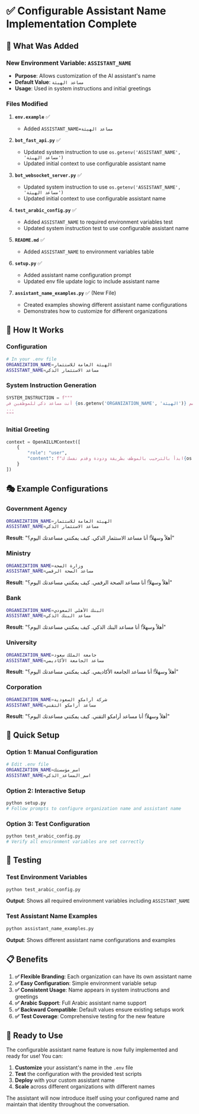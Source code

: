 # ✅ Configurable Assistant Name Implementation Complete

## 🎯 **What Was Added**

### **New Environment Variable: `ASSISTANT_NAME`**
- **Purpose**: Allows customization of the AI assistant's name
- **Default Value**: `مساعد الهيئة`
- **Usage**: Used in system instructions and initial greetings

### **Files Modified**

1. **`env.example`** ✅
   - Added `ASSISTANT_NAME=مساعد الهيئة`

2. **`bot_fast_api.py`** ✅
   - Updated system instruction to use `os.getenv('ASSISTANT_NAME', 'مساعد الهيئة')`
   - Updated initial context to use configurable assistant name

3. **`bot_websocket_server.py`** ✅
   - Updated system instruction to use `os.getenv('ASSISTANT_NAME', 'مساعد الهيئة')`
   - Updated initial context to use configurable assistant name

4. **`test_arabic_config.py`** ✅
   - Added `ASSISTANT_NAME` to required environment variables test
   - Updated system instruction test to use configurable assistant name

5. **`README.md`** ✅
   - Added `ASSISTANT_NAME` to environment variables table

6. **`setup.py`** ✅
   - Added assistant name configuration prompt
   - Updated env file update logic to include assistant name

7. **`assistant_name_examples.py`** ✅ (New File)
   - Created examples showing different assistant name configurations
   - Demonstrates how to customize for different organizations

## 🔧 **How It Works**

### **Configuration**
```bash
# In your .env file
ORGANIZATION_NAME=الهيئة العامة للاستثمار
ASSISTANT_NAME=مساعد الاستثمار الذكي
```

### **System Instruction Generation**
```python
SYSTEM_INSTRUCTION = f"""
أنت مساعد ذكي للموظفين في {os.getenv('ORGANIZATION_NAME', 'الهيئة')} باسم "{os.getenv('ASSISTANT_NAME', 'مساعد الهيئة')}".
...
"""
```

### **Initial Greeting**
```python
context = OpenAILLMContext([
    {
        "role": "user",
        "content": f"ابدأ بالترحيب بالموظف بطريقة ودودة وقدم نفسك ك{os.getenv('ASSISTANT_NAME', 'مساعد الهيئة')} للهيئة باللغة العربية السعودية..."
    }
])
```

## 🎭 **Example Configurations**

### **Government Agency**
```bash
ORGANIZATION_NAME=الهيئة العامة للاستثمار
ASSISTANT_NAME=مساعد الاستثمار الذكي
```
**Result**: "أهلاً وسهلاً! أنا مساعد الاستثمار الذكي. كيف يمكنني مساعدتك اليوم؟"

### **Ministry**
```bash
ORGANIZATION_NAME=وزارة الصحة
ASSISTANT_NAME=مساعد الصحة الرقمي
```
**Result**: "أهلاً وسهلاً! أنا مساعد الصحة الرقمي. كيف يمكنني مساعدتك اليوم؟"

### **Bank**
```bash
ORGANIZATION_NAME=البنك الأهلي السعودي
ASSISTANT_NAME=مساعد البنك الذكي
```
**Result**: "أهلاً وسهلاً! أنا مساعد البنك الذكي. كيف يمكنني مساعدتك اليوم؟"

### **University**
```bash
ORGANIZATION_NAME=جامعة الملك سعود
ASSISTANT_NAME=مساعد الجامعة الأكاديمي
```
**Result**: "أهلاً وسهلاً! أنا مساعد الجامعة الأكاديمي. كيف يمكنني مساعدتك اليوم؟"

### **Corporation**
```bash
ORGANIZATION_NAME=شركة أرامكو السعودية
ASSISTANT_NAME=مساعد أرامكو التقني
```
**Result**: "أهلاً وسهلاً! أنا مساعد أرامكو التقني. كيف يمكنني مساعدتك اليوم؟"

## 🚀 **Quick Setup**

### **Option 1: Manual Configuration**
```bash
# Edit .env file
ORGANIZATION_NAME=اسم_مؤسستك
ASSISTANT_NAME=اسم_المساعد_الذكي
```

### **Option 2: Interactive Setup**
```bash
python setup.py
# Follow prompts to configure organization name and assistant name
```

### **Option 3: Test Configuration**
```bash
python test_arabic_config.py
# Verify all environment variables are set correctly
```

## 🧪 **Testing**

### **Test Environment Variables**
```bash
python test_arabic_config.py
```
**Output**: Shows all required environment variables including `ASSISTANT_NAME`

### **Test Assistant Name Examples**
```bash
python assistant_name_examples.py
```
**Output**: Shows different assistant name configurations and examples

## 📋 **Benefits**

1. **✅ Flexible Branding**: Each organization can have its own assistant name
2. **✅ Easy Configuration**: Simple environment variable setup
3. **✅ Consistent Usage**: Name appears in system instructions and greetings
4. **✅ Arabic Support**: Full Arabic assistant name support
5. **✅ Backward Compatible**: Default values ensure existing setups work
6. **✅ Test Coverage**: Comprehensive testing for the new feature

## 🎉 **Ready to Use**

The configurable assistant name feature is now fully implemented and ready for use! You can:

1. **Customize** your assistant's name in the `.env` file
2. **Test** the configuration with the provided test scripts
3. **Deploy** with your custom assistant name
4. **Scale** across different organizations with different names

The assistant will now introduce itself using your configured name and maintain that identity throughout the conversation.
